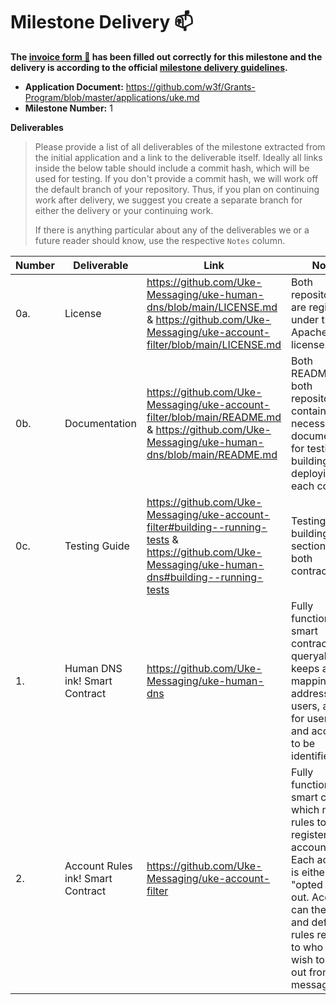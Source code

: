# Milestone Delivery :mailbox:

**The [invoice form :pencil:](https://docs.google.com/forms/d/e/1FAIpQLSfmNYaoCgrxyhzgoKQ0ynQvnNRoTmgApz9NrMp-hd8mhIiO0A/viewform) has been filled out correctly for this milestone and the delivery is according to the official [milestone delivery guidelines](https://github.com/w3f/Grants-Program/blob/master/docs/milestone-deliverables-guidelines.md).**  

* **Application Document:** https://github.com/w3f/Grants-Program/blob/master/applications/uke.md
* **Milestone Number:** 1

**Deliverables**
> Please provide a list of all deliverables of the milestone extracted from the initial application and a link to the deliverable itself. Ideally all links inside the below table should include a commit hash, which will be used for testing. If you don't provide a commit hash, we will work off the default branch of your repository. Thus, if you plan on continuing work after delivery, we suggest you create a separate branch for either the delivery or your continuing work. 
> 
> If there is anything particular about any of the deliverables we or a future reader should know, use the respective `Notes` column.

| Number | Deliverable | Link | Notes |
| ------------- | ------------- | ------------- |------------- |
| 0a. | License | https://github.com/Uke-Messaging/uke-human-dns/blob/main/LICENSE.md & https://github.com/Uke-Messaging/uke-account-filter/blob/main/LICENSE.md | Both repositories are registered under the Apache 2.0 license. | 
| 0b. | Documentation | https://github.com/Uke-Messaging/uke-account-filter/blob/main/README.md & https://github.com/Uke-Messaging/uke-human-dns/blob/main/README.md | Both READMEs for both repositories contain all necessary documentation for testing, building, and deploying each contract.| 
| 0c. | Testing Guide | https://github.com/Uke-Messaging/uke-account-filter#building--running-tests & https://github.com/Uke-Messaging/uke-human-dns#building--running-tests| Testing and building sections for both contracts. | 
| 1. | Human DNS ink! Smart Contract | https://github.com/Uke-Messaging/uke-human-dns | Fully functioning smart contract, queryable that keeps a mapping of addresses to users, allowing for user IDs and accounts to be identified.| 
| 2. | Account Rules ink! Smart Contract |https://github.com/Uke-Messaging/uke-account-filter| Fully functioning smart contract which maps rules to registered accounts. Each account is either "opted in", or out. Accounts can then set and define rules relating to who they wish to filter out from their messages. | 

